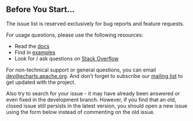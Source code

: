 ## Before You Start...

The issue list is reserved exclusively for bug reports and feature requests.

For usage questions, please use the following resources:

- Read the [docs](http://echarts.apache.org/option.html)
- Find in [examples](https://ecomfe.github.io/echarts-examples/public/index.html)
- Look for / ask questions on [Stack Overflow](https://stackoverflow.com/questions/tagged/echarts)

For non-technical support or general questions, you can email [dev@echarts.apache.org](mailto:dev@echarts.apache.org). And don't forget to subscribe our [mailing list](https://echarts.apache.org/en/maillist.html) to get updated with the project.

Also try to search for your issue - it may have already been answered or even fixed in the development branch. However, if you find that an old, closed issue still persists in the latest version, you should open a new issue using the form below instead of commenting on the old issue.
